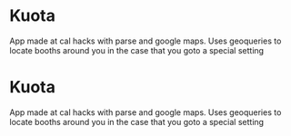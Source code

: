 # Kuota
App made at cal hacks with parse and google maps. Uses geoqueries to locate booths around you in the case that you goto a special setting


# Kuota
App made at cal hacks with parse and google maps. Uses geoqueries to locate booths around you in the case that you goto a special setting 
